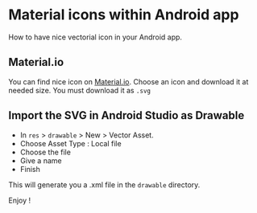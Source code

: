 # Material icons within Android app

How to have nice vectorial icon in your Android app.

## Material.io

You can find nice icon on [Material.io](https://material.io/tools/icons/).
Choose an icon and download it at needed size.
You must download it as `.svg`

## Import the SVG in Android Studio as Drawable

- In `res` > `drawable` > New > Vector Asset.
- Choose Asset Type : Local file
- Choose the file
- Give a name
- Finish

This will generate you a .xml file in the `drawable` directory.

Enjoy !